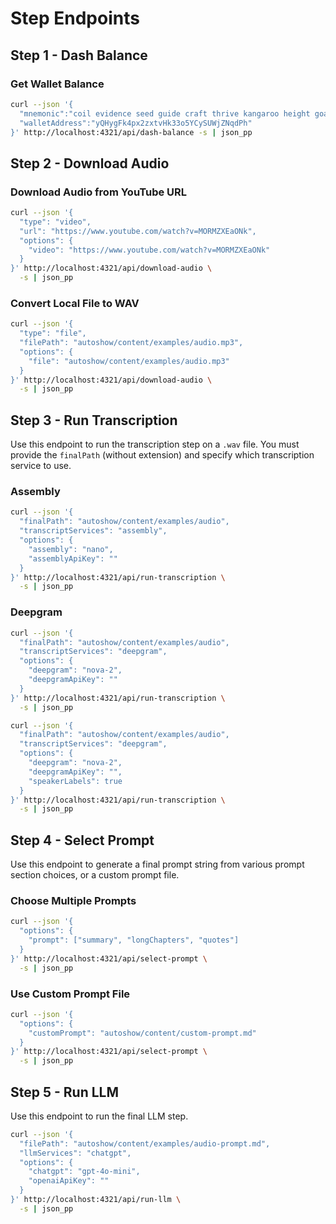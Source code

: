 # Step Endpoints

## Step 1 - Dash Balance

### Get Wallet Balance

```bash
curl --json '{
  "mnemonic":"coil evidence seed guide craft thrive kangaroo height goat pilot bless visa",
  "walletAddress":"yQHygFk4px2zxtvHk33o5YCySUWjZNqdPh"
}' http://localhost:4321/api/dash-balance -s | json_pp
```

## Step 2 - Download Audio

### Download Audio from YouTube URL

```bash
curl --json '{
  "type": "video",
  "url": "https://www.youtube.com/watch?v=MORMZXEaONk",
  "options": {
    "video": "https://www.youtube.com/watch?v=MORMZXEaONk"
  }
}' http://localhost:4321/api/download-audio \
  -s | json_pp
```

### Convert Local File to WAV

```bash
curl --json '{
  "type": "file",
  "filePath": "autoshow/content/examples/audio.mp3",
  "options": {
    "file": "autoshow/content/examples/audio.mp3"
  }
}' http://localhost:4321/api/download-audio \
  -s | json_pp
```

## Step 3 - Run Transcription

Use this endpoint to run the transcription step on a `.wav` file. You must provide the `finalPath` (without extension) and specify which transcription service to use.

### Assembly

```bash
curl --json '{
  "finalPath": "autoshow/content/examples/audio",
  "transcriptServices": "assembly",
  "options": {
    "assembly": "nano",
    "assemblyApiKey": ""
  }
}' http://localhost:4321/api/run-transcription \
  -s | json_pp
```

### Deepgram

```bash
curl --json '{
  "finalPath": "autoshow/content/examples/audio",
  "transcriptServices": "deepgram",
  "options": {
    "deepgram": "nova-2",
    "deepgramApiKey": ""
  }
}' http://localhost:4321/api/run-transcription \
  -s | json_pp
```

```bash
curl --json '{
  "finalPath": "autoshow/content/examples/audio",
  "transcriptServices": "deepgram",
  "options": {
    "deepgram": "nova-2",
    "deepgramApiKey": "",
    "speakerLabels": true
  }
}' http://localhost:4321/api/run-transcription \
  -s | json_pp
```

## Step 4 - Select Prompt

Use this endpoint to generate a final prompt string from various prompt section choices, or a custom prompt file.

### Choose Multiple Prompts

```bash
curl --json '{
  "options": {
    "prompt": ["summary", "longChapters", "quotes"]
  }
}' http://localhost:4321/api/select-prompt \
  -s | json_pp
```

### Use Custom Prompt File

```bash
curl --json '{
  "options": {
    "customPrompt": "autoshow/content/custom-prompt.md"
  }
}' http://localhost:4321/api/select-prompt \
  -s | json_pp
```

## Step 5 - Run LLM

Use this endpoint to run the final LLM step.

```bash
curl --json '{
  "filePath": "autoshow/content/examples/audio-prompt.md",
  "llmServices": "chatgpt",
  "options": {
    "chatgpt": "gpt-4o-mini",
    "openaiApiKey": ""
  }
}' http://localhost:4321/api/run-llm \
  -s | json_pp
```